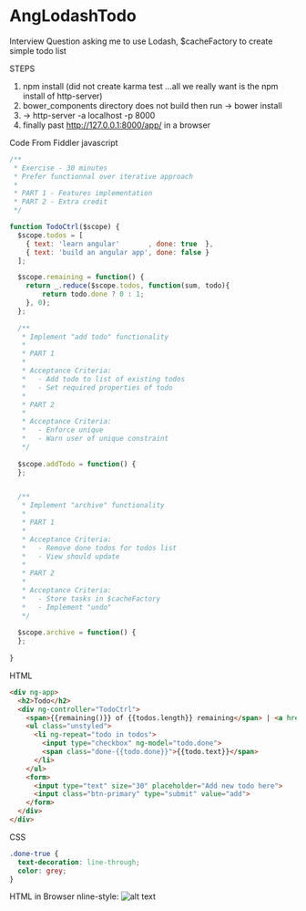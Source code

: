 # AngLodashTodo
Interview Question asking me to use Lodash, $cacheFactory  to create simple todo list

STEPS

1.  npm install (did not create karma test ...all we really want is the npm install of http-server)
2.  bower_components directory does not build then run -> bower install
3.   -> http-server -a localhost -p 8000
4.  finally past http://127.0.0.1:8000/app/ in a browser

Code From Fiddler
javascript
```javascript
/**
 * Exercise - 30 minutes
 * Prefer functionnal over iterative approach
 *
 * PART 1 - Features implementation
 * PART 2 - Extra credit
 */

function TodoCtrl($scope) {
  $scope.todos = [
    { text: 'learn angular'       , done: true  },
    { text: 'build an angular app', done: false }
  ];

  $scope.remaining = function() {
    return _.reduce($scope.todos, function(sum, todo){
        return todo.done ? 0 : 1;
    }, 0);
  };
    
  /**
   * Implement "add todo" functionality
   *
   * PART 1
   *
   * Acceptance Criteria:
   *   - Add todo to list of existing todos
   *   - Set required properties of todo
   *
   * PART 2
   *
   * Acceptance Criteria:
   *   - Enforce unique
   *   - Warn user of unique constraint
   */    
    
  $scope.addTodo = function() {
  };


  /**
   * Implement "archive" functionality
   *
   * PART 1
   *
   * Acceptance Criteria:
   *   - Remove done todos for todos list
   *   - View should update
   *
   * PART 2
   *
   * Acceptance Criteria:
   *   - Store tasks in $cacheFactory
   *   - Implement "undo"
   */    
    
  $scope.archive = function() {
  };
 
}


```

HTML
```html
<div ng-app>
  <h2>Todo</h2>
  <div ng-controller="TodoCtrl">
    <span>{{remaining()}} of {{todos.length}} remaining</span> | <a href="">archive</a>
    <ul class="unstyled">
      <li ng-repeat="todo in todos">
        <input type="checkbox" ng-model="todo.done">
        <span class="done-{{todo.done}}">{{todo.text}}</span>
      </li>
    </ul>
    <form>
      <input type="text" size="30" placeholder="Add new todo here">
      <input class="btn-primary" type="submit" value="add">
    </form>
  </div>
</div>
````

CSS
````CSS
.done-true {
  text-decoration: line-through;
  color: grey;
}

````

HTML in Browser 
nline-style: 
![alt text](https://raw.githubusercontent.com/WillStreeter/AngLodashTodo/master/html-in-browser.png)

